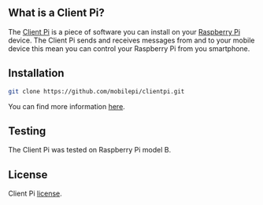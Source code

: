 ## What is a Client Pi?
The [Client Pi](https://www.mobilepi.pl/#clientpi) is a piece of software you can install on your [Raspberry Pi](https://www.raspberrypi.org) device.
The Client Pi sends and receives messages from and to your mobile device this mean you can control your Raspberry Pi from you smartphone.

## Installation
```bash
git clone https://github.com/mobilepi/clientpi.git
```
You can find more information [here](https://www.mobilepi.pl/#clientpi).

## Testing
The Client Pi was tested on Raspberry Pi model B.

## License
Client Pi [license](https://www.mobilepi.pl/license.html).